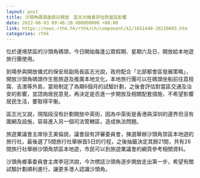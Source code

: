 ```yaml
---
layout: post
title: 沙頭角碼頭逢假日開放　區志光稱會評估對當區影響
date: 2022-06-03 09:46:28.000000000 +08:00
link: https://news.rthk.hk/rthk/ch/component/k2/1651440-20220603.htm
categories: rthk
---
```


位於邊境禁區的沙頭角碼頭，今日開始每逢公眾假期、星期六及日，開放給本地遊旅行團使用。

到場參與開放儀式的保安局副局長區志光說，政府配合「北部都會區發展策略」，開放沙頭角碼頭作生態旅遊及推廣本地文化，本地旅行團可以在碼頭坐船前往荔枝窩、吉澳等外島，當局制定了為期6個月的試驗計劃，之後會評估對當區交通及治安的影響，並諮詢居民意見，再決定是否進一步開放及相關配套措施，不希望影響居民生活，要取得平衡。

區志光又說，現階段沒有計劃開放中英街，因為中英街是香港與深圳的邊界但沒有圍網及設施，容易進入另一個司法管轄區，造成執法問題。

旅遊業議會主席徐王美倫說，議會設有評審委員會，揀選舉辦沙頭角禁區本地遊的旅行社，最後選了5間旅行社舉辦首5日的行程，之後抽籤決定其餘21間，共有26間旅行社舉辦沙頭角禁區本地遊，市民可以到旅遊業議會的網頁參考相關資料。

沙頭角鄉事委員會主席李冠洪說，今次標誌沙頭角逐步開放走出第一步，希望有關試驗計劃順利進行，讓更多港人認識沙頭角。
